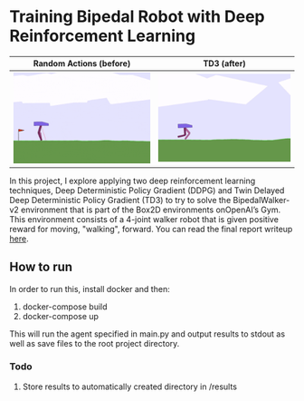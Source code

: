 # Training Bipedal Robot with Deep Reinforcement Learning

Random Actions (before)             |  TD3 (after)
:-------------------------:|:-------------------------:
![Random Walking Robot](https://github.com/treybean/Training-Bipedal-Robot-with-Deep-Reinforcement-Learning/blob/master/random_walking.gif?raw=true)  |  ![TD3 Walking Robot](https://github.com/treybean/Training-Bipedal-Robot-with-Deep-Reinforcement-Learning/blob/master/td3_walking.gif?raw=true)

In this project, I explore applying two deep reinforcement learning techniques, Deep Deterministic Policy Gradient (DDPG) and Twin Delayed Deep Deterministic Policy Gradient (TD3) to try to solve the BipedalWalker-v2 environment that is part of the Box2D environments onOpenAI’s Gym. This environment consists of a 4-joint walker robot that is given positive reward for moving, "walking", forward. You can read the final report writeup [here](report.pdf).


## How to run
In order to run this, install docker and then:

1. docker-compose build
2. docker-compose up

This will run the agent specified in main.py and output results to stdout as well as save files to the root project directory.

### Todo

1. Store results to automatically created directory in /results
